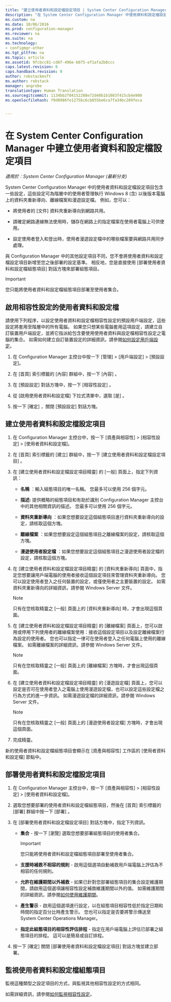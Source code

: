 ```yaml
---
title: "建立使用者資料和設定檔設定項目 | System Center Configuration Manager"
description: "在 System Center Configuration Manager 中使用資料和設定檔設定項目，管理資料夾重新導向、離線檔案和漫遊設定檔。"
ms.custom: na
ms.date: 10/06/2016
ms.prod: configuration-manager
ms.reviewer: na
ms.suite: na
ms.technology:
- configmgr-other
ms.tgt_pltfrm: na
ms.topic: article
ms.assetid: 9fcbcc81-cd6f-496e-b075-ef1afa2b8ccc
caps.latest.revision: 6
caps.handback.revision: 0
author: robstackmsft
ms.author: robstack
manager: angrobe
translationtype: Human Translation
ms.sourcegitcommit: 1134bb2f04152288e72d40b1b1083f415cb4e900
ms.openlocfilehash: f9d0986fe1275bc6cb855be6ca7fa34bc289feca


---
```


# <a name="create-user-data-and-profiles-configuration-items-in-system-center-configuration-manager"></a>在 System Center Configuration Manager 中建立使用者資料和設定檔設定項目

*適用於︰System Center Configuration Manager (最新分支)*

System Center Configuration Manager 中的使用者資料和設定檔設定項目包含一些設定，這些設定可為階層中的使用者管理執行 Windows 8 (含) 以後版本電腦上的資料夾重新導向、離線檔案和漫遊設定檔。 例如，您可以：  

-   將使用者的 [文件] 資料夾重新導向到網路共用。  

-   請確定網路連線無法使用時，儲存在網路上的指定檔案在使用者電腦上可供使用。  

-   設定使用者登入和登出時，使用者漫遊設定檔中的哪些檔案要與網路共用同步處理。  

 與 Configuration Manager 中的其他設定項目不同，您不會將使用者資料和設定檔設定項目新增至您之後部署的設定基準。 相反地，您是直接使用 [部署使用者資料和設定檔組態項目]  對話方塊來部署組態項目。  

> [!IMPORTANT]  
>  您只能將使用者資料和設定檔組態項目部署至使用者集合。  

## <a name="enable-user-data-and-profiles-for-compliance-settings"></a>啟用相容性設定的使用者資料和設定檔  
 請使用下列程序，以設定使用者資料和設定檔相容性設定的預設用戶端設定，這些設定將套用至階層中的所有電腦。 如果您只想某些電腦套用這項設定，請建立自訂裝置用戶端設定，並將它指派給包含要使用使用者資料與設定檔相容性設定之電腦的集合。 如需如何建立自訂裝置設定的詳細資訊，請參閱[如何設定用戶端設定](../../core/clients/deploy/configure-client-settings.md)。  

1.  在 Configuration Manager 主控台中按一下 [管理] > [用戶端設定] > [預設設定]。  

4.  在 [首頁]  索引標籤的 [內容]  群組中，按一下 [內容] 。  

5.  在 [預設設定]  對話方塊中，按一下 [相容性設定] 。  

6.  從 [啟用使用者資料和設定檔]  下拉式清單中，選取 [是] 。  

7.  按一下 [確定]  ，關閉 [預設設定]  對話方塊。  

## <a name="create-a-user-data-and-profiles-configuration-item"></a>建立使用者資料和設定檔設定項目  

1.  在 Configuration Manager 主控台中，按一下 [資產與相容性] > [相容性設定] > [使用者資料和設定檔]。  

3.  在 [首頁]  索引標籤的 [建立]  群組中，按一下 [建立使用者資料和設定檔設定項目] 。  

4.  在 [建立使用者資料和設定檔設定項目精靈]  的 [一般] 頁面上，指定下列資訊：  

    -   **名稱** ：輸入組態項目的唯一名稱。 您最多可以使用 256 個字元。  

    -   **描述:** 提供概略的組態項目和有助於識別 Configuration Manager 主控台中的其他相關資訊的描述。 您最多可以使用 256 個字元。  

    -   **資料夾重新導向** ：如果您想要設定這個組態項目進行資料夾重新導向的設定，請核取這個方塊。  

    -   **離線檔案** ：如果您想要設定這個組態項目之離線檔案的設定，請核取這個方塊。  

    -   **漫遊使用者設定檔** ：如果您想要設定這個組態項目之漫遊使用者設定檔的設定，請核取這個方塊。  

5.  在 [建立使用者資料和設定檔設定項目精靈]  的 [資料夾重新導向] 頁面中，指定您想要讓用戶端電腦的使用者接收這個設定項目來管理資料夾重新導向。 您可以設定使用者登入之任何裝置的設定，或僅使用者之主要裝置的設定。 如需資料夾重新導向的詳細資訊，請參閱 Windows Server 文件。  

    > [!NOTE]  
    >  只有在您核取精靈之 [一般] 頁面上的 [資料夾重新導向] 時，才會出現這個頁面。  

6.  在 [建立使用者資料和設定檔設定項目精靈]  的 [離線檔案] 頁面上，您可以啟用或停用下列使用者的離線檔案使用：接收這個設定項目以及設定離線檔案行為設定的使用者。 您也可以指定一律可在使用者登入之任何電腦上使用的離線檔案。 如需離線檔案的詳細資訊，請參閱 Windows Server 文件。  

    > [!NOTE]  
    >  只有在您核取精靈之 [一般] 頁面上的 [離線檔案] 方塊時，才會出現這個頁面。  

7.  在 [建立使用者資料和設定檔設定項目精靈]  的 [漫遊設定檔] 頁面上，您可以設定是否可在使用者登入之電腦上使用漫遊設定檔，也可以設定這些設定檔之行為方式的進一步資訊。 如需漫遊設定檔的詳細資訊，請參閱 Windows Server 文件。  

    > [!NOTE]  
    >  只有在您核取精靈之 [一般] 頁面上的 [漫遊使用者設定檔] 方塊時，才會出現這個頁面。  

8.  完成精靈。  

 新的使用者資料和設定檔組態項目會顯示在 [資產與相容性]  工作區的 [使用者資料和設定檔]  節點中。  

## <a name="deploy-a-user-data-and-profiles-configuration-item"></a>部署使用者資料和設定檔設定項目  

1.  在 Configuration Manager 主控台中，按一下 [資產與相容性] > [相容性設定] > [使用者資料和設定檔]。  

3.  選取您想要部署的使用者資料和設定檔組態項目，然後在 [首頁]  索引標籤的 [部署]  群組中按一下 [部署] 。  

4.  在 [部署使用者資料和設定檔設定項目]  對話方塊中，指定下列資訊。  

    -   **集合** - 按一下 [瀏覽]  選取您想要部署組態項目的使用者集合。  

        > [!IMPORTANT]  
        >  您只能將使用者資料和設定檔組態項目部署至使用者集合。  

    -   **支援時補救不相容的規則** - 啟用這個選項自動補救用戶端電腦上評估為不相容的任何規則。  

    -   **允許在維護期間以外補救** - 如果已針對您部署組態項目的集合設定維護期間，請啟用這個選項讓相容性設定補救維護期間以外的值。 如需維護期間的詳細資訊，請參閱[如何使用維護期間](../../core/clients/manage/collections/use-maintenance-windows.md)。  

    -   **產生警示** - 啟用這個選項進行設定，以在組態項目相容性低於指定日期和時間的指定百分比時產生警示。 您也可以指定是否要將警示傳送至 System Center Operations Manager。  

    -   **指定此組態項目的相容性評估排程** - 指定在用戶端電腦上評估已部署之組態項目的排程。 這可以是簡易或自訂排程。  

5.  按一下 [確定]  關閉 [部署使用者資料和設定檔設定項目]  對話方塊並建立部署。  

## <a name="monitor-a-user-data-and-profiles-configuration-item"></a>監視使用者資料和設定檔組態項目  
 監視這種類型之設定項目的方式，與監視其他相容性設定的方式相同。  

 如需詳細資訊，請參閱[如何監視相容性設定](../../compliance/deploy-use/monitor-compliance-settings.md)。  



<!--HONumber=Nov16_HO1-->


